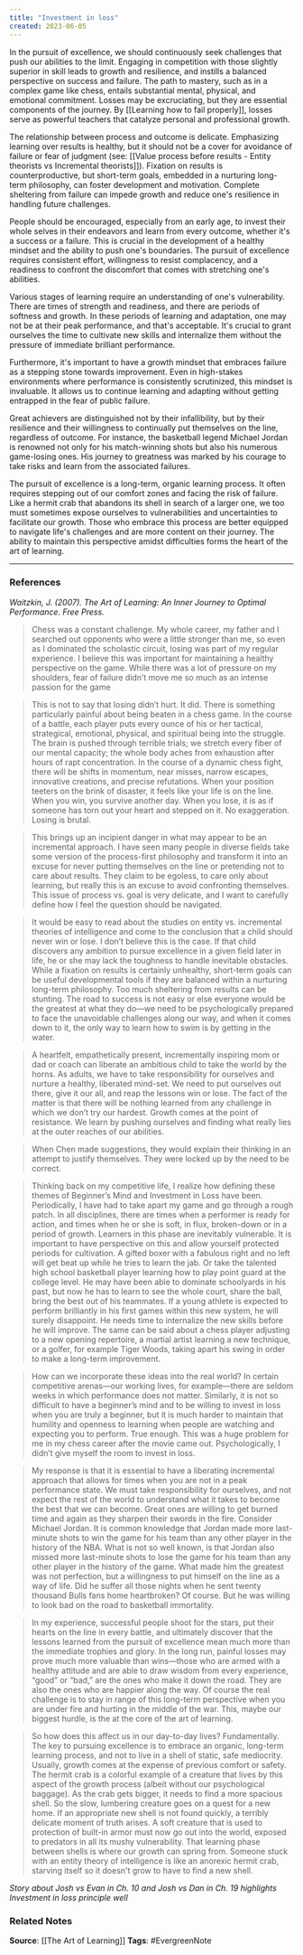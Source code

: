 ```yaml
---
title: "Investment in loss"
created: 2023-06-05
---
```


In the pursuit of excellence, we should continuously seek challenges that push our abilities to the limit. Engaging in competition with those slightly superior in skill leads to growth and resilience, and instills a balanced perspective on success and failure. The path to mastery, such as in a complex game like chess, entails substantial mental, physical, and emotional commitment. Losses may be excruciating, but they are essential components of the journey. By [[Learning how to fail properly]], losses serve as powerful teachers that catalyze personal and professional growth.

The relationship between process and outcome is delicate. Emphasizing learning over results is healthy, but it should not be a cover for avoidance of failure or fear of judgment (see: [[Value process before results - Entity theorists vs Incremental theorists]]). Fixation on results is counterproductive, but short-term goals, embedded in a nurturing long-term philosophy, can foster development and motivation. Complete sheltering from failure can impede growth and reduce one's resilience in handling future challenges.

People should be encouraged, especially from an early age, to invest their whole selves in their endeavors and learn from every outcome, whether it's a success or a failure. This is crucial in the development of a healthy mindset and the ability to push one's boundaries. The pursuit of excellence requires consistent effort, willingness to resist complacency, and a readiness to confront the discomfort that comes with stretching one's abilities.

Various stages of learning require an understanding of one's vulnerability. There are times of strength and readiness, and there are periods of softness and growth. In these periods of learning and adaptation, one may not be at their peak performance, and that's acceptable. It's crucial to grant ourselves the time to cultivate new skills and internalize them without the pressure of immediate brilliant performance.

Furthermore, it's important to have a growth mindset that embraces failure as a stepping stone towards improvement. Even in high-stakes environments where performance is consistently scrutinized, this mindset is invaluable. It allows us to continue learning and adapting without getting entrapped in the fear of public failure.

Great achievers are distinguished not by their infallibility, but by their resilience and their willingness to continually put themselves on the line, regardless of outcome. For instance, the basketball legend Michael Jordan is renowned not only for his match-winning shots but also his numerous game-losing ones. His journey to greatness was marked by his courage to take risks and learn from the associated failures.

The pursuit of excellence is a long-term, organic learning process. It often requires stepping out of our comfort zones and facing the risk of failure. Like a hermit crab that abandons its shell in search of a larger one, we too must sometimes expose ourselves to vulnerabilities and uncertainties to facilitate our growth. Those who embrace this process are better equipped to navigate life's challenges and are more content on their journey. The ability to maintain this perspective amidst difficulties forms the heart of the art of learning.

---
### References

*Waitzkin, J. (2007). The Art of Learning: An Inner Journey to Optimal Performance. Free Press.*

> Chess was a constant challenge. My whole career, my father and I searched out opponents who were a little stronger than me, so even as I dominated the scholastic circuit, losing was part of my regular experience. I believe this was important for maintaining a healthy perspective on the game. While there was a lot of pressure on my shoulders, fear of failure didn’t move me so much as an intense passion for the game

> This is not to say that losing didn’t hurt. It did. There is something particularly painful about being beaten in a chess game. In the course of a battle, each player puts every ounce of his or her tactical, strategical, emotional, physical, and spiritual being into the struggle. The brain is pushed through terrible trials; we stretch every fiber of our mental capacity; the whole body aches from exhaustion after hours of rapt concentration. In the course of a dynamic chess fight, there will be shifts in momentum, near misses, narrow escapes, innovative creations, and precise refutations. When your position teeters on the brink of disaster, it feels like your life is on the line. When you win, you survive another day. When you lose, it is as if someone has torn out your heart and stepped on it. No exaggeration. Losing is brutal. 

> This brings up an incipient danger in what may appear to be an incremental approach. I have seen many people in diverse fields take some version of the process-first philosophy and transform it into an excuse for never putting themselves on the line or pretending not to care about results. They claim to be egoless, to care only about learning, but really this is an excuse to avoid confronting themselves. This issue of process vs. goal is very delicate, and I want to carefully define how I feel the question should be navigated. 

> It would be easy to read about the studies on entity vs. incremental theories of intelligence and come to the conclusion that a child should never win or lose. I don’t believe this is the case. If that child discovers any ambition to pursue excellence in a given field later in life, he or she may lack the toughness to handle inevitable obstacles. While a fixation on results is certainly unhealthy, short-term goals can be useful developmental tools if they are balanced within a nurturing long-term philosophy. Too much sheltering from results can be stunting. The road to success is not easy or else everyone would be the greatest at what they do—we need to be psychologically prepared to face the unavoidable challenges along our way, and when it comes down to it, the only way to learn how to swim is by getting in the water.

> A heartfelt, empathetically present, incrementally inspiring mom or dad or coach can liberate an ambitious child to take the world by the horns. As adults, we have to take responsibility for ourselves and nurture a healthy, liberated mind-set. We need to put ourselves out there, give it our all, and reap the lessons win or lose. The fact of the matter is that there will be nothing learned from any challenge in which we don’t try our hardest. Growth comes at the point of resistance. We learn by pushing ourselves and finding what really lies at the outer reaches of our abilities.

> When Chen made suggestions, they would explain their thinking in an attempt to justify themselves. They were locked up by the need to be correct.

> Thinking back on my competitive life, I realize how defining these themes of Beginner’s Mind and Investment in Loss have been. Periodically, I have had to take apart my game and go through a rough patch. In all disciplines, there are times when a performer is ready for action, and times when he or she is soft, in flux, broken-down or in a period of growth. Learners in this phase are inevitably vulnerable. It is important to have perspective on this and allow yourself protected periods for cultivation. A gifted boxer with a fabulous right and no left will get beat up while he tries to learn the jab. Or take the talented high school basketball player learning how to play point guard at the college level. He may have been able to dominate schoolyards in his past, but now he has to learn to see the whole court, share the ball, bring the best out of his teammates. If a young athlete is expected to perform brilliantly in his first games within this new system, he will surely disappoint. He needs time to internalize the new skills before he will improve. The same can be said about a chess player adjusting to a new opening repertoire, a martial artist learning a new technique, or a golfer, for example Tiger Woods, taking apart his swing in order to make a long-term improvement. 

> How can we incorporate these ideas into the real world? In certain competitive arenas—our working lives, for example—there are seldom weeks in which performance does not matter. Similarly, it is not so difficult to have a beginner’s mind and to be willing to invest in loss when you are truly a beginner, but it is much harder to maintain that humility and openness to learning when people are watching and expecting you to perform. True enough. This was a huge problem for me in my chess career after the movie came out. Psychologically, I didn’t give myself the room to invest in loss.

> My response is that it is essential to have a liberating incremental approach that allows for times when you are not in a peak performance state. We must take responsibility for ourselves, and not expect the rest of the world to understand what it takes to become the best that we can become. Great ones are willing to get burned time and again as they sharpen their swords in the fire. Consider Michael Jordan. It is common knowledge that Jordan made more last-minute shots to win the game for his team than any other player in the history of the NBA. What is not so well known, is that Jordan also missed more last-minute shots to lose the game for his team than any other player in the history of the game. What made him the greatest was not perfection, but a willingness to put himself on the line as a way of life. Did he suffer all those nights when he sent twenty thousand Bulls fans home heartbroken? Of course. But he was willing to look bad on the road to basketball immortality. 

> In my experience, successful people shoot for the stars, put their hearts on the line in every battle, and ultimately discover that the lessons learned from the pursuit of excellence mean much more than the immediate trophies and glory. In the long run, painful losses may prove much more valuable than wins—those who are armed with a healthy attitude and are able to draw wisdom from every experience, “good” or “bad,” are the ones who make it down the road. They are also the ones who are happier along the way. Of course the real challenge is to stay in range of this long-term perspective when you are under fire and hurting in the middle of the war. This, maybe our biggest hurdle, is the at the core of the art of learning. 

> So how does this affect us in our day-to-day lives? Fundamentally. The key to pursuing excellence is to embrace an organic, long-term learning process, and not to live in a shell of static, safe mediocrity. Usually, growth comes at the expense of previous comfort or safety. The hermit crab is a colorful example of a creature that lives by this aspect of the growth process (albeit without our psychological baggage). As the crab gets bigger, it needs to find a more spacious shell. So the slow, lumbering creature goes on a quest for a new home. If an appropriate new shell is not found quickly, a terribly delicate moment of truth arises. A soft creature that is used to protection of built-in armor must now go out into the world, exposed to predators in all its mushy vulnerability. That learning phase between shells is where our growth can spring from. Someone stuck with an entity theory of intelligence is like an anorexic hermit crab, starving itself so it doesn't grow to have to find a new shell. 

*Story about Josh vs Evan in Ch. 10 and Josh vs Dan in Ch. 19 highlights Investment in loss principle well*

### Related Notes
**Source**: [[The Art of Learning]]
**Tags**: #EvergreenNote

